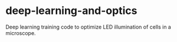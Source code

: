 # deep-learning-and-optics
Deep learning training code to optimize LED illumination of cells in a microscope.
